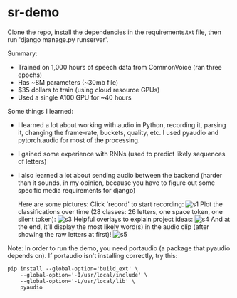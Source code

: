 # sr-demo
Clone the repo, install the dependencies in the requirements.txt file, then run 'django manage.py runserver'.

Summary:
- Trained on 1,000 hours of speech data from CommonVoice (ran three epochs)
- Has ~8M parameters (~30mb file)
- $35 dollars to train (using cloud resource GPUs)
- Used a single A100 GPU for ~40 hours

Some things I learned:
- I learned a lot about working with audio in Python, recording it, parsing it, changing the frame-rate, buckets, quality, etc. I used pyaudio and pytorch.audio for most of the processing.
- I gained some experience with RNNs (used to predict likely sequences of letters)
- I also learned a lot about sending audio between the backend (harder than it sounds, in my opinion, because you have to figure out some specific media requirements for django)

  Here are some pictures:
Click 'record' to start recording:
![s1](https://github.com/user-attachments/assets/d80b65e6-7507-476d-aaee-5db4b1ba39b5)
Plot the classifications over time (28 classes: 26 letters, one space token, one silent token):
![s3](https://github.com/user-attachments/assets/1161bd0b-ad84-4c78-aeeb-c707587b22f8)
Helpful overlays to explain project ideas:
![s4](https://github.com/user-attachments/assets/fd3f9c14-7c8b-4604-8de1-873935d57e6b)
And at the end, it'll display the most likely word(s) in the audio clip (after showing the raw letters at first)!
![s5](https://github.com/user-attachments/assets/e5bf8f9c-a4b3-425e-be0f-4dc8216d62a5)

Note:
In order to run the demo, you need portaudio (a package that pyaudio depends on). If portaudio isn't installing correctly, try this:
```
pip install --global-option='build_ext' \
    --global-option='-I/usr/local/include' \
    --global-option='-L/usr/local/lib' \
    pyaudio
```
